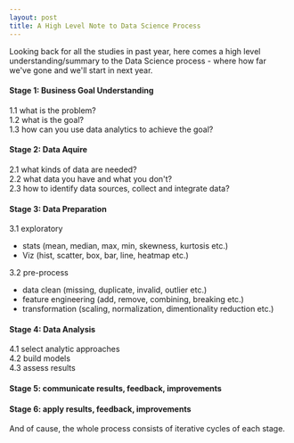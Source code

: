 ```yaml
---
layout: post
title: A High Level Note to Data Science Process
---
```


Looking back for all the studies in past year, here comes a high level understanding/summary to the Data Science process -  where how far we've gone and we'll start in next year.  

#### Stage 1: Business Goal Understanding
1.1 what is the problem?  
1.2 what is the goal?  
1.3 how can you use data analytics to achieve the goal?  

#### Stage 2: Data Aquire
2.1 what kinds of data are needed?  
2.2 what data you have and what you don't?  
2.3 how to identify data sources, collect and integrate data?  

#### Stage 3: Data Preparation
3.1 exploratory
- stats (mean, median, max, min, skewness, kurtosis etc.)   
- Viz  (hist, scatter, box, bar, line, heatmap etc.)   

3.2 pre-process
- data clean (missing, duplicate, invalid, outlier etc.)   
- feature engineering (add, remove, combining, breaking etc.)   
- transformation (scaling, normalization, dimentionality reduction etc.)  

#### Stage 4: Data Analysis
4.1 select analytic approaches  
4.2 build models  
4.3 assess results  

#### Stage 5: communicate results, feedback, improvements  

#### Stage 6: apply results, feedback, improvements   

And of cause, the whole process consists of iterative cycles of each stage.
